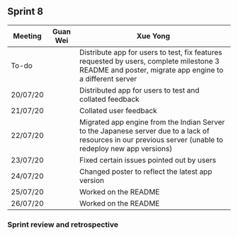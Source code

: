 ## Sprint 8

Meeting|Guan Wei|Xue Yong
---|---------|----------
To-do||Distribute app for users to test, fix features requested by users, complete milestone 3 README and poster, migrate app engine to a different server
20/07/20||Distributed app for users to test and collated feedback
21/07/20||Collated user feedback
22/07/20||Migrated app engine from the Indian Server to the Japanese server due to a lack of resources in our previous server (unable to redeploy new app versions)
23/07/20||Fixed certain issues pointed out by users
24/07/20||Changed poster to reflect the latest app version
25/07/20||Worked on the README
26/07/20||Worked on the README

### Sprint review and retrospective
